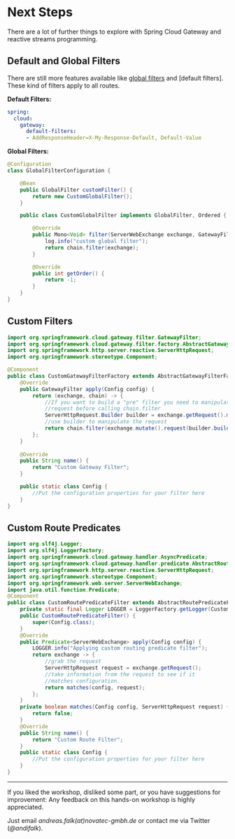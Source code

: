 # Next Steps

There are a lot of further things to explore with Spring Cloud Gateway and reactive streams programming.

## Default and Global Filters

There are still more features available like [global filters](https://docs.spring.io/spring-cloud-gateway/docs/current/reference/html/#global-filters) and [default filters]. These kind of filters apply to all routes.

__Default Filters:__

```yaml
spring:
  cloud:
    gateway:
      default-filters:
      - AddResponseHeader=X-My-Response-Default, Default-Value
```

__Global Filters:__

```java
@Configuration
class GlobalFilterConfiguration {

    @Bean
    public GlobalFilter customFilter() {
        return new CustomGlobalFilter();
    }

    public class CustomGlobalFilter implements GlobalFilter, Ordered {

        @Override
        public Mono<Void> filter(ServerWebExchange exchange, GatewayFilterChain chain) {
            log.info("custom global filter");
            return chain.filter(exchange);
        }

        @Override
        public int getOrder() {
            return -1;
        }
    }
}
```

## Custom Filters

```java
import org.springframework.cloud.gateway.filter.GatewayFilter;
import org.springframework.cloud.gateway.filter.factory.AbstractGatewayFilterFactory;
import org.springframework.http.server.reactive.ServerHttpRequest;
import org.springframework.stereotype.Component;

@Component
public class CustomGatewayFilterFactory extends AbstractGatewayFilterFactory<CustomGatewayFilterFactory.Config> {
    @Override
    public GatewayFilter apply(Config config) {
        return (exchange, chain) -> {
            //If you want to build a "pre" filter you need to manipulate the
            //request before calling chain.filter
            ServerHttpRequest.Builder builder = exchange.getRequest().mutate();
            //use builder to manipulate the request
            return chain.filter(exchange.mutate().request(builder.build()).build());
        };
    }
    
    @Override
    public String name() {
        return "Custom Gateway Filter";
    }

    public static class Config {
        //Put the configuration properties for your filter here
    }
}
```

## Custom Route Predicates

```java
import org.slf4j.Logger;
import org.slf4j.LoggerFactory;
import org.springframework.cloud.gateway.handler.AsyncPredicate;
import org.springframework.cloud.gateway.handler.predicate.AbstractRoutePredicateFactory;
import org.springframework.http.server.reactive.ServerHttpRequest;
import org.springframework.stereotype.Component;
import org.springframework.web.server.ServerWebExchange;
import java.util.function.Predicate;
@Component
public class CustomRoutePredicateFilter extends AbstractRoutePredicateFactory<CustomRoutePredicateFilter.Config> {
    private static final Logger LOGGER = LoggerFactory.getLogger(CustomRoutePredicateFilter.class);
    public CustomRoutePredicateFilter() {
        super(Config.class);
    }
    @Override
    public Predicate<ServerWebExchange> apply(Config config) {
        LOGGER.info("Applying custom routing predicate filter");
        return exchange -> {
            //grab the request
            ServerHttpRequest request = exchange.getRequest();
            //take information from the request to see if it
            //matches configuration.
            return matches(config, request);
        };
    }
    private boolean matches(Config config, ServerHttpRequest request) {
        return false;
    }
    @Override
    public String name() {
        return "Custom Route Filter";
    }
    public static class Config {
        //Put the configuration properties for your filter here
    }
}
```

<hr>

If you liked the workshop, disliked some part, or you have suggestions for improvement: Any feedback on this hands-on workshop is highly appreciated.  

Just email _andreas.falk(at)novatec-gmbh.de_ or contact me via Twitter (_@andifalk_).

